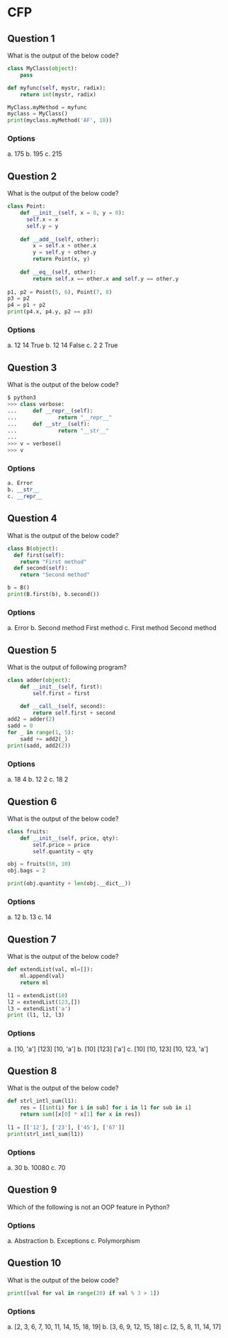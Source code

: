 # CFP

## Question 1
What is the output of the below code?
````python
class MyClass(object):
    pass

def myfunc(self, mystr, radix):
    return int(mystr, radix)

MyClass.myMethod = myfunc
myclass = MyClass()
print(myclass.myMethod('AF', 18))
````
### Options
a. 175
b. 195
c. 215

## Question 2
What is the output of the below code?
````python
class Point:
    def __init__(self, x = 0, y = 0):
      self.x = x
      self.y = y
  
    def __add__(self, other):
        x = self.x + other.x
        y = self.y + other.y
        return Point(x, y)
    
    def __eq__(self, other):
        return self.x == other.x and self.y == other.y
        
p1, p2 = Point(5, 6), Point(7, 8)
p3 = p2
p4 = p1 + p2
print(p4.x, p4.y, p2 == p3)
````
### Options
a. 12 14 True
b. 12 14 False
c. 2 2 True

## Question 3
What is the output of the below code?
````python
$ python3
>>> class verbose:
...     def __repr__(self):
...             return "__repr__"
...     def __str__(self):
...             return "__str__"
... 
>>> v = verbose()
>>> v
````
### Options
````python
a. Error
b. __str__
c. __repr__
````

## Question 4
What is the output of the below code?
````python
class B(object):
  def first(self):
    return "First method"
  def second(self):
    return "Second method"

b = B()
print(B.first(b), b.second())
````
### Options
a. Error
b. Second method First method
c. First method Second method

## Question 5
What is the output of following program?
````python
class adder(object):
    def __init__(self, first):
        self.first = first

    def __call__(self, second):
        return self.first + second
add2 = adder(2)
sadd = 0
for _ in range(1, 5):
    sadd += add2(_)
print(sadd, add2(2))
````
### Options
a. 18 4
b. 12 2
c. 18 2

## Question 6
What is the output of the below code?
````python
class fruits:
    def __init__(self, price, qty):
        self.price = price
        self.quantity = qty

obj = fruits(50, 10)
obj.bags = 2

print(obj.quantity + len(obj.__dict__))
````
### Options
a. 12
b. 13
c. 14

## Question 7
What is the output of the below code?
````python
def extendList(val, ml=[]):
    ml.append(val)
    return ml

l1 = extendList(10)
l2 = extendList(123,[])
l3 = extendList('a')
print (l1, l2, l3)
````
### Options
a. [10, 'a'] [123] [10, 'a']
b. [10] [123] ['a']
c. [10] [10, 123] [10, 123, 'a']

## Question 8
What is the output of the below code?
````python
def strl_intl_sum(l1):
    res = [[int(i) for i in sub] for i in l1 for sub in i]
    return sum([x[0] * x[1] for x in res])
    
l1 = [['12'], ['23'], ['45'], ['67']]
print(strl_intl_sum(l1))
````
### Options
a. 30
b. 10080
c. 70

## Question 9
Which of the following is not an OOP feature in Python?

### Options
a. Abstraction
b. Exceptions
c. Polymorphism

## Question 10
What is the output of the below code?
````python
print([val for val in range(20) if val % 3 > 1])
````
### Options
a. [2, 3, 6, 7, 10, 11, 14, 15, 18, 19]
b. [3, 6, 9, 12, 15, 18]
c. [2, 5, 8, 11, 14, 17]

